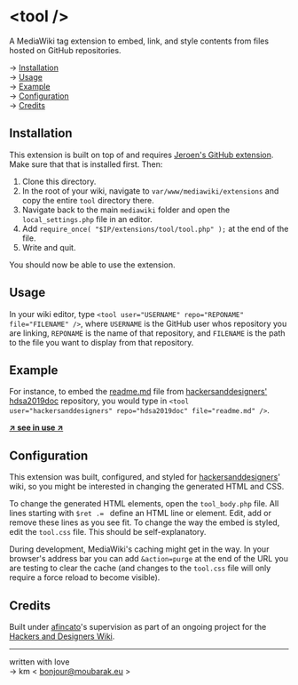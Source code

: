 # \<tool />

A MediaWiki tag extension to embed, link, and style contents from files hosted on GitHub repositories.

→ [Installation](#installation)  
→ [Usage](#usage)  
→ [Example](#example)  
→ [Configuration](#configuration)  
→ [Credits](#credits)  

## Installation

This extension is built on top of and requires [Jeroen's GitHub extension](https://github.com/JeroenDeDauw/GitHub). Make sure that that is installed first. Then:

1. Clone this directory.
2. In the root of your wiki, navigate to `var/www/mediawiki/extensions` and copy the entire `tool` directory there.
3. Navigate back to the main `mediawiki` folder and open the `local_settings.php` file in an editor.
4. Add `require_once( "$IP/extensions/tool/tool.php" );` at the end of the file.
5. Write and quit.

You should now be able to use the extension.

## Usage

In your wiki editor, type `<tool user="USERNAME" repo="REPONAME" file="FILENAME" />`, where `USERNAME` is the GitHub user whos repository you are linking, `REPONAME` is the name of that repository, and `FILENAME` is the path to the file you want to display from that repository.

## Example

For instance, to embed the [readme.md](https://github.com/hackersanddesigners/hdsa2019doc/blob/master/readme.md) file from [hackersanddesigners' hdsa2019doc](https://github.com/hackersanddesigners/hdsa2019doc) repository, you would type in `<tool user="hackersanddesigners" repo="hdsa2019doc" file="readme.md" />`.

**[↗ see in use ↗](https://wiki.hackersanddesigners.nl/index.php?title=ToolExample)**

## Configuration

This extension was built, configured, and styled for [hackersanddesigners](https://github.com/hackersanddesigners)' wiki, so you might be interested in changing the generated HTML and CSS.

To change the generated HTML elements, open the `tool_body.php` file. All lines starting with `$ret .= ` define an HTML line or element. Edit, add or remove these lines as you see fit. To change the way the embed is styled, edit the `tool.css` file. This should be self-explanatory.

During development, MediaWiki's caching might get in the way. In your browser's address bar you can add `&action=purge` at the end of the URL you are testing to clear the cache (and changes to the `tool.css` file will only require a force reload to become visible).

## Credits

Built under [afincato](https://github.com/afincato)'s supervision as part of an ongoing project for the [Hackers and Designers Wiki](https://wiki.hackersanddesigners.nl).

---  


written with love  
→ km < bonjour@moubarak.eu >
